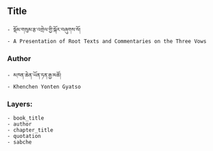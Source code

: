 ## Title
	- སྡོམ་གསུམ་རྩ་འགྲེལ་གྱི་སྐོར་བཞུགས་སོ།
	- A Presentation of Root Texts and Commentaries on the Three Vows

### Author
	- མཁན་ཆེན་ཡོན་ཏན་རྒྱ་མཚོ།
	- Khenchen Yonten Gyatso

### Layers:
	- book_title
	- author
	- chapter_title
	- quotation
	- sabche
